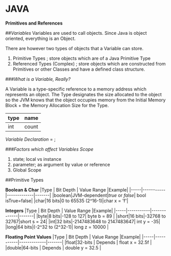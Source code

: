 # JAVA
**Primitives and References**

##*Variables*
Variables are used to call objects. Since Java is object oriented, everything is an Object. 

There are however two types of objects that a Variable can store.

1) Primitive Types ; store objects which are of a Java Primitive Type
2) Referenced Types (Complex) ; store objects which are constructed from Primitives or other Classes and have a defined class structure. 

###*What is a Variable, Really?*

A Variable is a type-specific reference to a memory address which represents an object. The Type designates the size allocated to the object so the JVM knows that the object occupies memory from the Initial Memory Block + the Memory Allocation Size for the Type. 

|type|name|
|----|----|
|int|count|

_Variable Declaration_
<type> <name> = <initial value>; 

###*Factors which affect Variables Scope*

1) state; local vs instance
2) parameter; as argument by value or reference
3) Global Scope

##Primitive Types

**Boolean & Char**
|Type | Bit Depth | Value Range |Example|
|-----|-----------|-------------|-------|
|boolean|JVM-dependent|*true* or *false*| bool isTrue=false|
|char|16 bits|0 to 65535 (2^16-1)|char x = 'f'|

**Integers**
|Type | Bit Depth | Value Range |Example|
|-----|-----------|-------------|-------|
|byte|8 bits|-128 to 127| byte b = 89 |
|short|16 bits|-32768 to 32767|short s = 24|
|int|32 bits|-2147483648 to 2147483647| int y = -35|
|long|64 bits|(-2^32 to (2^32-1)| long z = 10000 |

**Floating Point Values**
|Type | Bit Depth | Value Range |Example|
|-----|-----------|-------------|-------|
|float|32-bits | Depends | float x = 32.5f |
|double|64-bits | Depends | double y = 32.5 |


